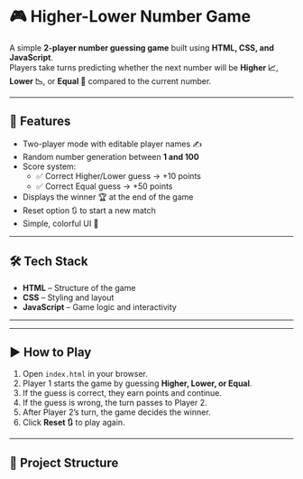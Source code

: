 # 🎮 Higher-Lower Number Game

A simple **2-player number guessing game** built using **HTML, CSS, and JavaScript**.  
Players take turns predicting whether the next number will be **Higher 📈**, **Lower 📉**, or **Equal 🟰** compared to the current number.

---

## 🚀 Features

- Two-player mode with editable player names ✍️
- Random number generation between **1 and 100**
- Score system:
  - ✅ Correct Higher/Lower guess → +10 points
  - ✅ Correct Equal guess → +50 points
- Displays the winner 🏆 at the end of the game
- Reset option 🔃 to start a new match
- Simple, colorful UI 🎨

---

## 🛠️ Tech Stack

- **HTML** – Structure of the game
- **CSS** – Styling and layout
- **JavaScript** – Game logic and interactivity

---

---

## ▶️ How to Play

1. Open `index.html` in your browser.
2. Player 1 starts the game by guessing **Higher, Lower, or Equal**.
3. If the guess is correct, they earn points and continue.
4. If the guess is wrong, the turn passes to Player 2.
5. After Player 2’s turn, the game decides the winner.
6. Click **Reset 🔃** to play again.

---

## 📂 Project Structure
